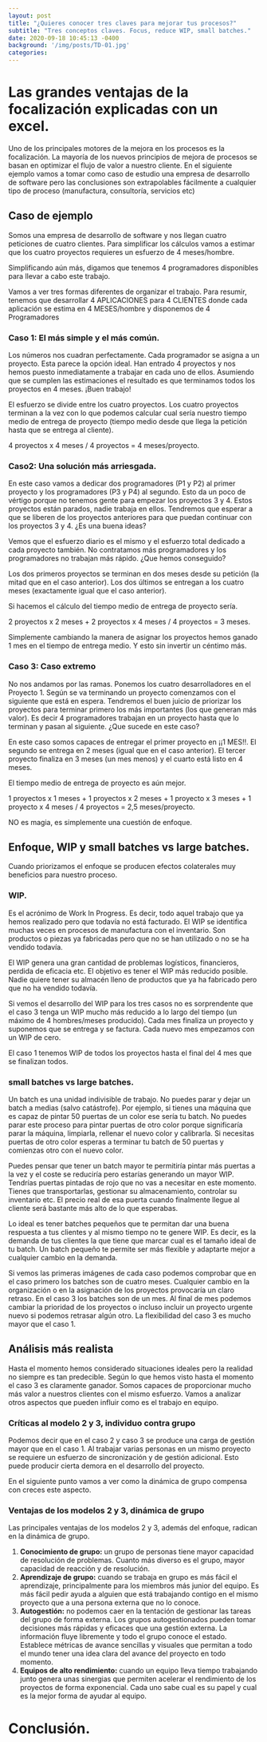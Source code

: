 ```yaml
---
layout: post
title: "¿Quieres conocer tres claves para mejorar tus procesos?"
subtitle: "Tres conceptos claves. Focus, reduce WIP, small batches."
date: 2020-09-18 10:45:13 -0400
background: '/img/posts/TD-01.jpg'
categories:
---
```

# Las grandes ventajas de la focalización explicadas con un excel.
Uno de los principales motores de la mejora en los procesos es la focalización. La mayoría de los nuevos principios de mejora de procesos se basan en optimizar el flujo de valor a nuestro cliente. En el siguiente ejemplo vamos a tomar como caso de estudio una empresa de desarrollo de software pero las conclusiones son extrapolables fácilmente a cualquier tipo de proceso (manufactura, consultoría, servicios etc)  
## Caso de ejemplo
Somos una empresa de desarrollo de software y nos llegan cuatro peticiones de cuatro clientes. Para simplificar los cálculos vamos a estimar que los cuatro proyectos requieres un esfuerzo de 4 meses/hombre.

Simplificando aún más, digamos que tenemos 4 programadores disponibles para llevar a cabo este trabajo.

Vamos a ver tres formas diferentes de organizar el trabajo. Para resumir, tenemos que desarrollar 4 APLICACIONES para 4 CLIENTES donde cada aplicación se estima en 4 MESES/hombre y disponemos de 4 Programadores

### Caso 1: El más simple y el más común.

Los números nos cuadran perfectamente. Cada programador se asigna a un proyecto. Esta parece la opción ideal. Han entrado 4 proyectos y nos hemos puesto inmediatamente a trabajar en cada uno de ellos. Asumiendo que se cumplen las estimaciones el resultado es que terminamos todos los proyectos en 4 meses. ¡Buen trabajo!

El esfuerzo se divide entre los cuatro proyectos. Los cuatro proyectos terminan a la vez con lo que podemos calcular cual sería nuestro tiempo medio de entrega de proyecto (tiempo medio desde que llega la petición hasta que se entrega al cliente).

4 proyectos x 4 meses / 4 proyectos = 4 meses/proyecto.

### Caso2: Una solución más arriesgada.
En este caso vamos a dedicar dos programadores (P1 y P2) al primer proyecto y los programadores (P3 y P4) al segundo. Esto da un poco de vértigo porque no tenemos gente para empezar los proyectos 3 y 4. Estos proyectos están parados, nadie trabaja en ellos. Tendremos que esperar a que se liberen de los proyectos anteriores para que puedan continuar con los proyectos 3 y 4. ¿Es una buena ideas?



Vemos que el esfuerzo diario es el mismo y el esfuerzo total dedicado a cada proyecto también. No contratamos más programadores y los programadores no trabajan más rápido. ¿Que hemos conseguido?

Los dos primeros proyectos se terminan en dos meses desde su petición (la mitad que en el caso anterior). Los dos últimos se entregan a los cuatro meses (exactamente igual que el caso anterior).

Si hacemos el cálculo del tiempo medio de entrega de proyecto sería.

2 proyectos x 2 meses + 2 proyectos x 4 meses / 4 proyectos = 3 meses.

Simplemente cambiando la manera de asignar los proyectos hemos ganado 1 mes en el tiempo de entrega medio. Y esto sin invertir un céntimo más.


### Caso 3: Caso extremo

No nos andamos por las ramas. Ponemos los cuatro desarrolladores en el Proyecto 1. Según se va terminando un proyecto comenzamos con el siguiente que está en espera. Tendremos el buen juicio de priorizar los proyectos para terminar primero los más importantes (los que generan más valor). Es decir 4 programadores trabajan en un proyecto hasta que lo terminan y pasan al siguiente. ¿Que sucede en este caso?

En este caso somos capaces de entregar el primer proyecto en ¡¡1 MES!!.
El segundo se entrega en 2 meses (igual que en el caso anterior). El tercer proyecto finaliza en 3 meses (un mes menos) y el cuarto está listo en 4 meses.

El tiempo medio de entrega de proyecto es aún mejor.

1 proyectos x 1 meses + 1 proyectos x 2 meses + 1 proyecto x 3 meses + 1 proyecto x 4 meses / 4 proyectos = 2,5 meses/proyecto.

NO es magia, es simplemente una cuestión de enfoque.

## Enfoque, WIP y small batches vs large batches.
Cuando priorizamos el enfoque se producen efectos colaterales muy beneficios para nuestro proceso.

### WIP.
Es el acrónimo de Work In Progress. Es decir, todo aquel trabajo que ya hemos realizado pero que todavía no está facturado. El WIP se identifica muchas veces en procesos de manufactura con el inventario. Son productos o piezas ya fabricadas pero que no se han utilizado o no se ha vendido todavía.

El WIP genera una gran cantidad de problemas logísticos, financieros, perdida de eficacia etc. El objetivo es tener el WIP más reducido posible. Nadie quiere tener su almacén lleno de productos que ya ha fabricado pero que no ha vendido todavía.

Si vemos el desarrollo del WIP para los tres casos no es sorprendente que el caso 3 tenga un WIP mucho más reducido a lo largo del tiempo (un máximo de 4 hombres/meses producido). Cada mes finaliza un proyecto y suponemos que se entrega y se factura. Cada nuevo mes empezamos con un WIP de cero.

El caso 1 tenemos WIP de todos los proyectos hasta el final del 4 mes que se finalizan todos.

### small batches vs large batches.

Un batch es una unidad indivisible de trabajo. No puedes parar y dejar un batch a medias (salvo catástrofe). Por ejemplo, si tienes una máquina que es capaz de pintar 50 puertas de un color ese sería tu batch. No puedes parar este proceso para pintar puertas de otro color porque significaría parar la máquina, limpiarla, rellenar el nuevo color y calibrarla. Si necesitas puertas de otro color esperas a terminar tu batch de 50 puertas y comienzas otro con el nuevo color.

Puedes pensar que tener un batch mayor te permitiría pintar más puertas a la vez y el coste se reduciría pero estarías generando un mayor WIP. Tendrías puertas pintadas de rojo que no vas a necesitar en este momento. Tienes que transportarlas, gestionar su almacenamiento, controlar su inventario etc. El precio real de esa puerta cuando finalmente llegue al cliente será bastante más alto de lo que esperabas.

Lo ideal es tener batches pequeños que te permitan dar una buena respuesta a tus clientes y al mismo tiempo no te genere WIP. Es decir, es la demanda de tus clientes la que tiene que marcar cual es el tamaño ideal de tu batch. Un batch pequeño te permite ser más flexible y adaptarte mejor a cualquier cambio en la demanda.

Si vemos las primeras imágenes de cada caso podemos comprobar que en el caso primero los batches son de cuatro meses. Cualquier cambio en la organización o en la asignación de los proyectos provocaría un claro retraso.
En el caso 3 los batches son de un mes. Al final de mes podemos cambiar la prioridad de los proyectos o incluso incluir un proyecto urgente nuevo si podemos retrasar algún otro. La flexibilidad del caso 3 es mucho mayor que el caso 1. 

## Análisis más realista
Hasta el momento hemos considerado situaciones ideales pero la realidad no siempre es tan predecible. Según lo que hemos visto hasta el momento el caso 3 es claramente ganador. Somos capaces de proporcionar mucho más valor a nuestros clientes con el mismo esfuerzo. Vamos a analizar otros aspectos que pueden influir como es el trabajo en equipo.

### Críticas al modelo 2 y 3, individuo contra grupo
Podemos decir que en el caso 2 y caso 3 se produce una carga de gestión mayor que en el caso 1. Al trabajar varias personas en un mismo proyecto se requiere un esfuerzo de sincronización y de gestión adicional. Esto puede producir cierta demora en el desarrollo del proyecto.

En el siguiente punto vamos a ver como la dinámica de grupo compensa con creces este aspecto.

### Ventajas de los modelos 2 y 3, dinámica de grupo
Las principales ventajas de los modelos 2 y 3, además del enfoque, radican en la dinámica de grupo.

 1. __Conocimiento de grupo:__ un grupo de personas tiene mayor capacidad de resolución de problemas. Cuanto más diverso es el grupo, mayor capacidad de reacción y de resolución.
2. __Aprendizaje de grupo:__ cuando se trabaja en grupo es más fácil el aprendizaje, principalmente para los miembros más junior del equipo. Es más fácil pedir ayuda a alguien que está trabajando contigo en el mismo proyecto que a una persona externa que no lo conoce.
 3. __Autogestión:__ no podemos caer en la tentación de gestionar las tareas del grupo de forma externa. Los grupos autogestionados pueden tomar decisiones más rápidas y eficaces que una gestión externa. La información fluye libremente y todo el grupo conoce el estado. Establece métricas de avance sencillas y visuales que permitan a todo el mundo tener una idea clara del avance del proyecto en todo momento.
 4. __Equipos de alto rendimiento:__ cuando un equipo lleva tiempo trabajando junto genera unas sinergias que permiten acelerar el rendimiento de los proyectos de forma exponencial. Cada uno sabe cual es su papel y cual es la mejor forma de ayudar al equipo.

# Conclusión.
